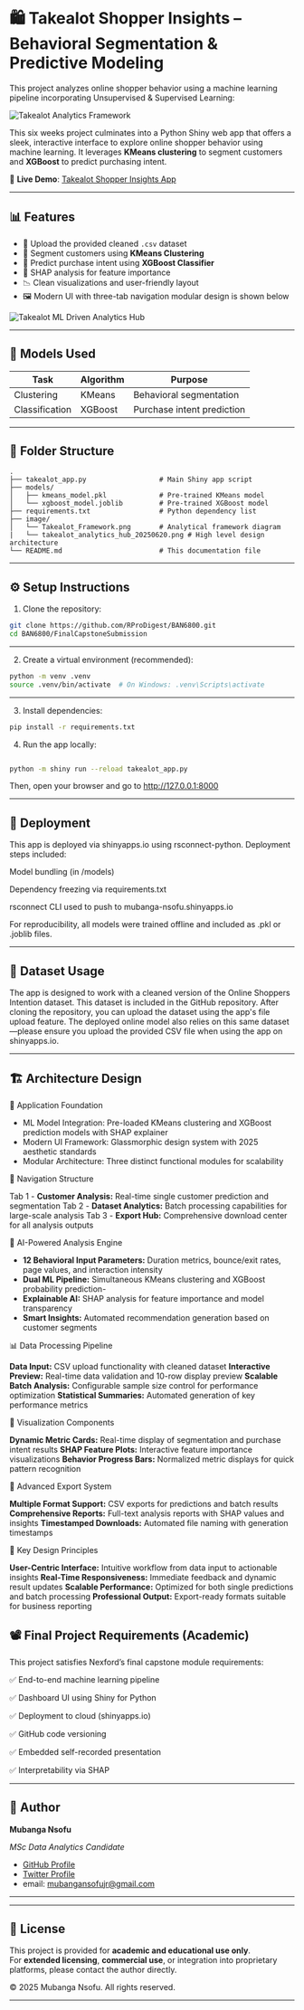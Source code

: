 # 🛍️ Takealot Shopper Insights – Behavioral Segmentation & Predictive Modeling

This project analyzes online shopper behavior using a machine learning pipeline incorporating Unsupervised & Supervised Learning:

![Takealot Analytics Framework](image/Takealot_Framework.png)

This six weeks project culminates into a Python Shiny web app that offers a sleek, interactive interface to explore online shopper behavior using machine learning. It leverages **KMeans clustering** to segment customers and **XGBoost** to predict purchasing intent.

🔗 **Live Demo**: [Takealot Shopper Insights App](https://mubanga-nsofu.shinyapps.io/takealot_shopper_insights/)

---

## 📊 Features

- 📁 Upload the provided cleaned `.csv` dataset
- 📌 Segment customers using **KMeans Clustering**
- 🔮 Predict purchase intent using **XGBoost Classifier**
- 🧠 SHAP analysis for feature importance
- 📉 Clean visualizations and user-friendly layout
- 🖼️ Modern UI with three-tab navigation modular design is shown below

![Takealot ML Driven Analytics Hub](image/takealot_analytics_hub_20250620.png)

---

## 🤖 Models Used

| Task            | Algorithm | Purpose                        |
|-----------------|-----------|--------------------------------|
| Clustering      | KMeans    | Behavioral segmentation        |
| Classification  | XGBoost   | Purchase intent prediction     |

---

## 📁 Folder Structure

```plaintext
.
├── takealot_app.py                  # Main Shiny app script
├── models/
│   ├── kmeans_model.pkl             # Pre-trained KMeans model
│   └── xgboost_model.joblib         # Pre-trained XGBoost model
├── requirements.txt                 # Python dependency list
├── image/
│   └── Takealot_Framework.png       # Analytical framework diagram
|   └── takealot_analytics_hub_20250620.png # High level design architecture
└── README.md                        # This documentation file
```

---
## ⚙️ Setup Instructions

1. Clone the repository:

```bash
git clone https://github.com/RProDigest/BAN6800.git
cd BAN6800/FinalCapstoneSubmission

```

---

2. Create a virtual environment (recommended):
``` bash
python -m venv .venv
source .venv/bin/activate  # On Windows: .venv\Scripts\activate
```

---
3. Install dependencies:

``` bash
pip install -r requirements.txt

```

4. Run the app locally:

```bash

python -m shiny run --reload takealot_app.py

```
Then, open your browser and go to http://127.0.0.1:8000

---
## 🚀  Deployment
This app is deployed via shinyapps.io using rsconnect-python. Deployment steps included:

Model bundling (in /models)

Dependency freezing via requirements.txt

rsconnect CLI used to push to mubanga-nsofu.shinyapps.io

For reproducibility, all models were trained offline and included as .pkl or .joblib files.

---
## 📂  Dataset Usage
The app is designed to work with a cleaned version of the Online Shoppers Intention dataset. This dataset is included in the GitHub repository. After cloning the repository, you can upload the dataset using the app's file upload feature. 
The deployed online model also relies on this same dataset—please ensure you upload the provided CSV file when using the app on shinyapps.io.

---

 
## 🏗️ Architecture Design
🚀 Application Foundation

- ML Model Integration: Pre-loaded KMeans clustering and XGBoost prediction models with SHAP explainer
- Modern UI Framework: Glassmorphic design system with 2025 aesthetic standards
- Modular Architecture: Three distinct functional modules for scalability

📱 Navigation Structure

Tab 1 - **Customer Analysis:** Real-time single customer prediction and segmentation
Tab 2 - **Dataset Analytics:** Batch processing capabilities for large-scale analysis
Tab 3 - **Export Hub:** Comprehensive download center for all analysis outputs

🔬 AI-Powered Analysis Engine

- **12 Behavioral Input Parameters:** Duration metrics, bounce/exit rates, page values, and interaction intensity
- **Dual ML Pipeline:** Simultaneous KMeans clustering and XGBoost probability prediction-
- **Explainable AI:** SHAP analysis for feature importance and model transparency
- **Smart Insights:** Automated recommendation generation based on customer segments

📊 Data Processing Pipeline

**Data Input:** CSV upload functionality with cleaned dataset 
**Interactive Preview:** Real-time data validation and 10-row display preview
**Scalable Batch Analysis:** Configurable sample size control for performance optimization
**Statistical Summaries:** Automated generation of key performance metrics

🎨 Visualization Components

**Dynamic Metric Cards:** Real-time display of segmentation and purchase intent results
**SHAP Feature Plots:** Interactive feature importance visualizations
**Behavior Progress Bars:** Normalized metric displays for quick pattern recognition

💾 Advanced Export System

**Multiple Format Support:** CSV exports for predictions and batch results
**Comprehensive Reports:** Full-text analysis reports with SHAP values and insights
**Timestamped Downloads:** Automated file naming with generation timestamps

🎯 Key Design Principles

**User-Centric Interface:** Intuitive workflow from data input to actionable insights
**Real-Time Responsiveness:** Immediate feedback and dynamic result updates
**Scalable Performance:** Optimized for both single predictions and batch processing
**Professional Output:** Export-ready formats suitable for business reporting

## 📽️ Final Project Requirements (Academic)
This project satisfies Nexford’s final capstone module requirements:

✅ End-to-end machine learning pipeline

✅ Dashboard UI using Shiny for Python

✅ Deployment to cloud (shinyapps.io)

✅ GitHub code versioning

✅ Embedded self-recorded presentation

✅ Interpretability via SHAP

---

## 📢  Author
**Mubanga Nsofu**

*MSc Data Analytics Candidate*
- [GitHub Profile](https://github.com/RProDigest/)
- [Twitter Profile](https://x.com/rprodigest)
- email: mubangansofujr@gmail.com

---

---
## 📝 License
This project is provided for **academic and educational use only**.  
For **extended licensing**, **commercial use**, or integration into proprietary platforms, please contact the author directly.

© 2025 Mubanga Nsofu. All rights reserved.

---
